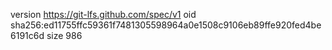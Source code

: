 version https://git-lfs.github.com/spec/v1
oid sha256:ed11755ffc59361f7481305598964a0e1508c9106eb89ffe920fed4be6191c6d
size 986
